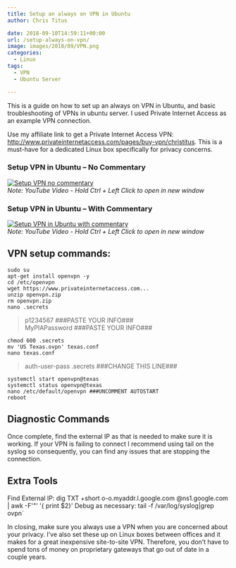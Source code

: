 ```yaml
---
title: Setup an always on VPN in Ubuntu
author: Chris Titus

date: 2018-09-10T14:59:11+00:00
url: /setup-always-on-vpn/
image: images/2018/09/VPN.png
categories:
  - Linux
tags:
  - VPN
  - Ubuntu Server

---
```

This is a guide on how to set up an always on VPN in Ubuntu, and basic troubleshooting of VPNs in ubuntu server. I used Private Internet Access as an example VPN connection.<!--more-->
  
Use my affiliate link to get a Private Internet Access VPN: <http://www.privateinternetaccess.com/pages/buy-vpn/christitus>. This is a must-have for a dedicated Linux box specifically for privacy concerns.

### Setup VPN in Ubuntu &#8211; No Commentary

[![Setup VPN no commentary](https://img.youtube.com/vi/KrNgZPzHNeA/0.jpg)](https://www.youtube.com/watch?v=KrNgZPzHNeA)  
_Note: YouTube Video - Hold Ctrl + Left Click to open in new window_

### Setup VPN in Ubuntu &#8211; With Commentary

[![Setup VPN in Ubuntu with commentary](https://img.youtube.com/vi/tHEd3fFfGpM/0.jpg)](https://www.youtube.com/watch?v=tHEd3fFfGpM)  
_Note: YouTube Video - Hold Ctrl + Left Click to open in new window_

## VPN setup commands:

```
sudo su
apt-get install openvpn -y
cd /etc/openvpn
wget https://www.privateinternetaccess.com...
unzip openvpn.zip
rm openvpn.zip
nano .secrets
```
>p1234567      ###PASTE YOUR INFO###  
>MyPIAPassword ###PASTE YOUR INFO###  
```
chmod 600 .secrets
mv 'US Texas.ovpn' texas.conf
nano texas.conf
```
>auth-user-pass .secrets ###CHANGE THIS LINE###  
```
systemctl start openvpn@texas
systemctl status openvpn@texas
nano /etc/default/openvpn ###UNCOMMENT AUTOSTART
reboot
```

## Diagnostic Commands
Once complete, find the external IP as that is needed to make sure it is working. If your VPN is failing to connect I recommend using tail on the syslog so consequently, you can find any issues that are stopping the connection.

## Extra Tools
Find External IP: dig TXT +short o-o.myaddr.l.google.com @ns1.google.com | awk -F'"' '{ print $2}'
Debug as necessary: tail -f /var/log/syslog|grep ovpn`

In closing, make sure you always use a VPN when you are concerned about your privacy. I&#8217;ve also set these up on Linux boxes between offices and it makes for a great inexpensive site-to-site VPN. Therefore, you don&#8217;t have to spend tons of money on proprietary gateways that go out of date in a couple years.

